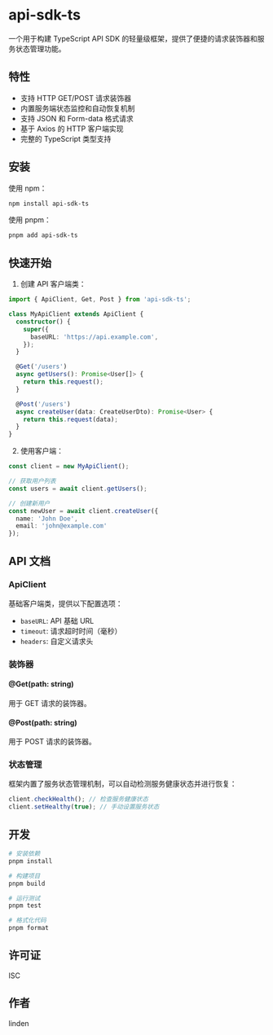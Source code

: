 # api-sdk-ts

一个用于构建 TypeScript API SDK 的轻量级框架，提供了便捷的请求装饰器和服务状态管理功能。

## 特性

- 支持 HTTP GET/POST 请求装饰器
- 内置服务端状态监控和自动恢复机制
- 支持 JSON 和 Form-data 格式请求
- 基于 Axios 的 HTTP 客户端实现
- 完整的 TypeScript 类型支持

## 安装

使用 npm：
```bash
npm install api-sdk-ts
```

使用 pnpm：
```bash
pnpm add api-sdk-ts
```

## 快速开始

1. 创建 API 客户端类：

```typescript
import { ApiClient, Get, Post } from 'api-sdk-ts';

class MyApiClient extends ApiClient {
  constructor() {
    super({
      baseURL: 'https://api.example.com',
    });
  }

  @Get('/users')
  async getUsers(): Promise<User[]> {
    return this.request();
  }

  @Post('/users')
  async createUser(data: CreateUserDto): Promise<User> {
    return this.request(data);
  }
}
```

2. 使用客户端：

```typescript
const client = new MyApiClient();

// 获取用户列表
const users = await client.getUsers();

// 创建新用户
const newUser = await client.createUser({
  name: 'John Doe',
  email: 'john@example.com'
});
```

## API 文档

### ApiClient

基础客户端类，提供以下配置选项：

- `baseURL`: API 基础 URL
- `timeout`: 请求超时时间（毫秒）
- `headers`: 自定义请求头

### 装饰器

#### @Get(path: string)

用于 GET 请求的装饰器。

#### @Post(path: string)

用于 POST 请求的装饰器。

### 状态管理

框架内置了服务状态管理机制，可以自动检测服务健康状态并进行恢复：

```typescript
client.checkHealth(); // 检查服务健康状态
client.setHealthy(true); // 手动设置服务状态
```

## 开发

```bash
# 安装依赖
pnpm install

# 构建项目
pnpm build

# 运行测试
pnpm test

# 格式化代码
pnpm format
```

## 许可证

ISC

## 作者

linden
